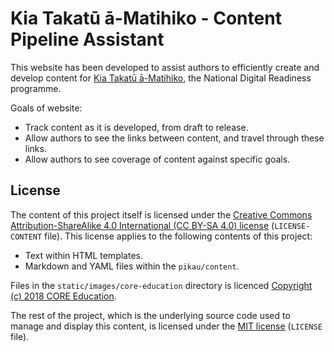 # Kia Takatū ā-Matihiko - Content Pipeline Assistant

This website has been developed to assist authors to efficiently create and develop content for [Kia Takatū ā-Matihiko](http://www.kiatakatu.ac.nz/), the National Digital Readiness programme.

Goals of website:

- Track content as it is developed, from draft to release.
- Allow authors to see the links between content, and travel through these links.
- Allow authors to see coverage of content against specific goals.

## License

The content of this project itself is licensed under the
[Creative Commons Attribution-ShareAlike 4.0 International (CC BY-SA 4.0) license](https://creativecommons.org/licenses/by-sa/4.0/)
(`LICENSE-CONTENT` file).
This license applies to the following contents of this project:

- Text within HTML templates.
- Markdown and YAML files within the `pikau/content`.

Files in the `static/images/core-education` directory is licenced [Copyright (c) 2018 CORE Education](https://core-ed.org/).

The rest of the project, which is the underlying source code used to manage
and display this content, is licensed under the
[MIT license](https://opensource.org/licenses/MIT) (`LICENSE` file).
